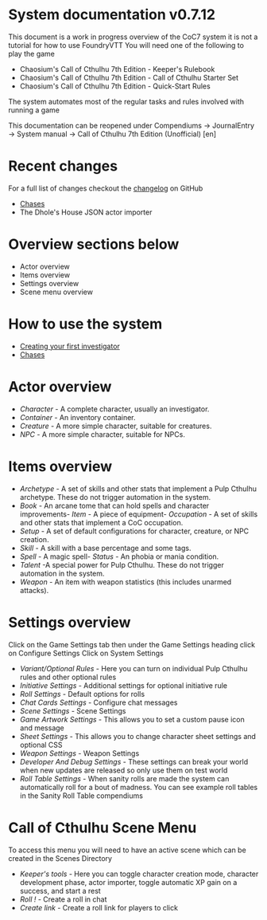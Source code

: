 # System documentation v0.7.12

This document is a work in progress overview of the CoC7 system it is not a tutorial for how to use FoundryVTT
You will need one of the following to play the game

- Chaosium's Call of Cthulhu 7th Edition - Keeper's Rulebook
- Chaosium's Call of Cthulhu 7th Edition - Call of Cthulhu Starter Set
- Chaosium's Call of Cthulhu 7th Edition - Quick-Start Rules

The system automates most of the regular tasks and rules involved with running a game

This documentation can be reopened under  Compendiums -> JournalEntry -> System manual -> Call of Cthulhu 7th Edition (Unofficial) [en]


# Recent changes

For a full list of changes checkout the [changelog](https://github.com/Miskatonic-Investigative-Society/CoC7-FoundryVTT/blob/develop/.github/CHANGELOG.md) on GitHub


- [Chases](chases.md)
- The Dhole's House JSON actor importer


# Overview sections below

- Actor overview
- Items overview
- Settings overview
- Scene menu overview


# How to use the system

- [Creating your first investigator](first_investigator.md)
- [Chases](chases.md)


# Actor overview

- _Character_ - A complete character, usually an investigator. 
- _Container_ - An inventory container. 
- _Creature_ - A more simple character, suitable for creatures. 
- _NPC_ - A more simple character, suitable for NPCs. 


# Items overview

- _Archetype_ - A set of skills and other stats that implement a Pulp Cthulhu archetype. These do not trigger automation in the system. 
- _Book_ - An arcane tome that can hold spells and character improvements- _Item_ - A piece of equipment- _Occupation_ - A set of skills and other stats that implement a CoC occupation. 
- _Setup_ - A set of default configurations for character, creature, or NPC creation. 
- _Skill_ - A skill with a base percentage and some tags. 
- _Spell_ - A magic spell- _Status_ - An phobia or mania condition. 
- _Talent_ -A special power for Pulp Cthulhu. These do not trigger automation in the system. 
- _Weapon_ - An item with weapon statistics (this includes unarmed attacks). 


# Settings overview

Click on the Game Settings tab then under the Game Settings heading click on Configure Settings
Click on System Settings

- _Variant/Optional Rules_ - Here you can turn on individual Pulp Cthulhu rules and other optional rules
- _Initiative Settings_ - Additional settings for optional initiative rule
- _Roll Settings_ - Default options for rolls
- _Chat Cards Settings_ - Configure chat messages
- _Scene Settings_ - Scene Settings
- _Game Artwork Settings_ - This allows you to set a custom pause icon and message
- _Sheet Settings_ - This allows you to change character sheet settings and optional CSS
- _Weapon Settings_ - Weapon Settings
- _Developer And Debug Settings_ - These settings can break your world when new updates are released so only use them on test world
- _Roll Table Settings_ - When sanity rolls are made the system can automatically roll for a bout of madness. You can see example roll tables in the Sanity Roll Table compendiums


# Call of Cthulhu Scene Menu

To access this menu you will need to have an active scene which can be created in the Scenes Directory
- _Keeper's tools_ - Here you can toggle character creation mode, character development phase, actor importer, toggle automatic XP gain on a success, and start a rest
- _Roll !_ - Create a roll in chat
- _Create link_ - Create a roll link for players to click
